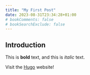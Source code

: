 ```yaml
---
title: "My First Post"
date: 2023-08-31T23:34:28+01:00
# bookComments: false
# bookSearchExclude: false
---
```

## Introduction

This is **bold** text, and this is *italic* text.

Visit the [Hugo](https://gohugo.io) website!
